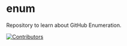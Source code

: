 # enum
Repository to learn about GitHub Enumeration.
















[![Contributors](https://img.shields.io/badge/Contributors-2-brightgreen)](https://github.com/EurydiceCorp/enum/graphs/contributors)
